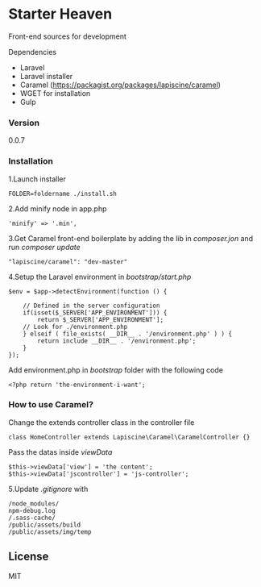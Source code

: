 # Starter Heaven

Front-end sources for development

Dependencies
  - Laravel
  - Laravel installer
  - Caramel (https://packagist.org/packages/lapiscine/caramel)
  - WGET for installation
  - Gulp

### Version
0.0.7

### Installation

1.Launch installer

    FOLDER=foldername ./install.sh

2.Add minify node in app.php

    'minify' => '.min',


3.Get Caramel front-end boilerplate by adding the lib in _composer.jon_ and run _composer update_

    "lapiscine/caramel": "dev-master"

4.Setup the Laravel environment in _bootstrap/start.php_

    $env = $app->detectEnvironment(function () {

        // Defined in the server configuration
        if(isset($_SERVER['APP_ENVIRONMENT'])) {
            return $_SERVER['APP_ENVIRONMENT'];
        // Look for ./environment.php
        } elseif ( file_exists( __DIR__ . '/environment.php' ) ) {
            return include __DIR__ . '/environment.php';
        }
    });

Add environment.php in _bootstrap_ folder with the following code

    <?php return 'the-environment-i-want';

### How to use Caramel?

Change the extends controller class in the controller file

    class HomeController extends Lapiscine\Caramel\CaramelController {}

Pass the datas inside _viewData_

    $this->viewData['view'] = 'the content';
    $this->viewData['jscontroller'] = 'js-controller';

5.Update _.gitignore_ with

    /node_modules/
    npm-debug.log
    /.sass-cache/
    /public/assets/build
    /public/assets/img/temp


License
----

MIT
